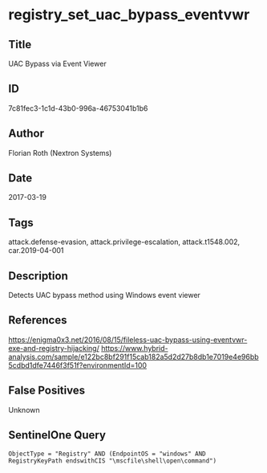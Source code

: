 # registry_set_uac_bypass_eventvwr

## Title
UAC Bypass via Event Viewer

## ID
7c81fec3-1c1d-43b0-996a-46753041b1b6

## Author
Florian Roth (Nextron Systems)

## Date
2017-03-19

## Tags
attack.defense-evasion, attack.privilege-escalation, attack.t1548.002, car.2019-04-001

## Description
Detects UAC bypass method using Windows event viewer

## References
https://enigma0x3.net/2016/08/15/fileless-uac-bypass-using-eventvwr-exe-and-registry-hijacking/
https://www.hybrid-analysis.com/sample/e122bc8bf291f15cab182a5d2d27b8db1e7019e4e96bb5cdbd1dfe7446f3f51f?environmentId=100

## False Positives
Unknown

## SentinelOne Query
```
ObjectType = "Registry" AND (EndpointOS = "windows" AND RegistryKeyPath endswithCIS "\mscfile\shell\open\command")

```